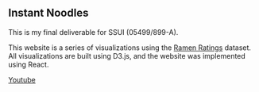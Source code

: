 ## Instant Noodles

This is my final deliverable for SSUI (05499/899-A). 

This website is a series of visualizations using the [Ramen Ratings](https://www.kaggle.com/residentmario/ramen-ratings) dataset. All visualizations are built using D3.js, and the website was implemented using React. 

[Youtube](https://www.youtube.com/watch?v=vNPAcX-RtQA&feature=youtu.be)
